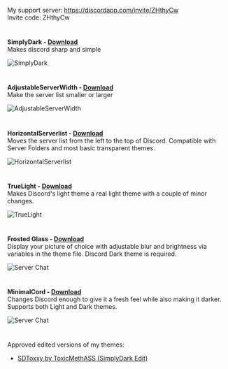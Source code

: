 My support server: https://discordapp.com/invite/ZHthyCw  
Invite code: ZHthyCw

#

**SimplyDark - [Download](https://betterdiscord.net/ghdl?id=2899)**  
Makes discord sharp and simple

![SimplyDark](https://i.imgur.com/i5p7KTQ.jpg)

#

**AdjustableServerWidth - [Download](https://betterdiscord.net/ghdl?id=2710)**  
Make the server list smaller or larger

![AdjustableServerWidth](https://i.imgur.com/2KuvHaV.jpg)

#

**HorizontalServerlist - [Download](https://betterdiscord.net/ghdl?id=2747)**  
Moves the server list from the left to the top of Discord. Compatible with Server Folders and most basic transparent themes.

![HorizontalServerlist](https://i.imgur.com/ygGh3hy.jpg)

#

**TrueLight - [Download](https://betterdiscord.net/ghdl?id=2854)**  
Makes Discord's light theme a real light theme with a couple of minor changes.

![TrueLight](https://i.imgur.com/p05iDxt.jpg)

#

**Frosted Glass - [Download](https://betterdiscord.net/ghdl?id=2917)**  
Display your picture of choice with adjustable blur and brightness via variables in the theme file. Discord Dark theme is required.

![Server Chat](https://i.imgur.com/vOi0oS1.png)

#

**MinimalCord - [Download](https://betterdiscord.net/ghdl?id=3037)**  
Changes Discord enough to give it a fresh feel while also making it darker. Supports both Light and Dark themes.

![Server Chat](https://i.imgur.com/SJBb9VY.jpg)

#

Approved edited versions of my themes:
- [SDToxxy by ToxicMethASS (SimplyDark Edit)](https://github.com/ToxicMethASS/SDToxxy)
